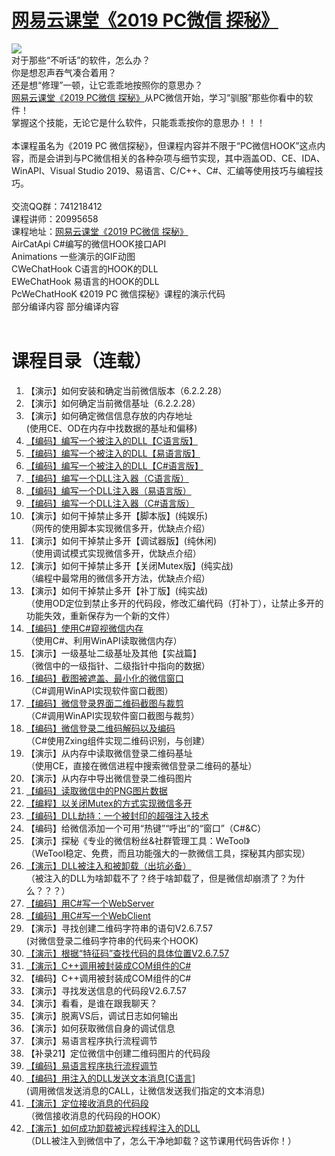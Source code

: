 # <a href="http://t.cn/EXUbebQ" target="_blank">网易云课堂《2019 PC微信 探秘》</a>
<img src="https://github.com/zmrbak/PcWeChatHooK/blob/master/images/Header.png"/>
<br/>
对于那些“不听话”的软件，怎么办？
<br/>
你是想忍声吞气凑合着用？
<br/>
还是想“修理”一顿，让它乖乖地按照你的意思办？
<br/>
<a href="http://t.cn/EXUbebQ" target="_blank">网易云课堂《2019 PC微信 探秘》</a>从PC微信开始，学习“驯服”那些你看中的软件！
<br/>
掌握这个技能，无论它是什么软件，只能乖乖按你的意思办！！！
<br/>
<br/>
本课程虽名为《2019 PC 微信探秘》，但课程内容并不限于“PC微信HOOK”这点内容，而是会讲到与PC微信相关的各种杂项与细节实现，其中涵盖OD、CE、IDA、WinAPI、Visual Studio 2019、易语言、C/C++、C#、汇编等使用技巧与编程技巧。
<br/>
<br/>
交流QQ群：741218412
<br/>
课程讲师：20995658
<br/>
课程地址：<a href="http://t.cn/EXUbebQ" target="_blank">网易云课堂《2019 PC微信 探秘》</a>
<br/>
AirCatApi	C#编写的微信HOOK接口API<br/>
Animations	一些演示的GIF动图<br/>
CWeChatHook	C语言的HOOK的DLL<br/>
EWeChatHook	易语言的HOOK的DLL<br/>
PcWeChatHooK	《2019 PC 微信探秘》课程的演示代码<br/>
部分编译内容	部分编译内容<br/>
<br/>
<h1>
	课程目录（连载）
</h1>
<ol>
	<li>
		【演示】如何安装和确定当前微信版本（6.2.2.28）
	</li>
	<li>
		【演示】如何确定当前微信基址（6.2.2.28）
	</li>
	<li>
		【演示】如何确定微信信息存放的内存地址<br />
(使用CE、OD在内存中找数据的基址和偏移)
	</li>
	<li>
		<a href="https://github.com/zmrbak/PcWeChatHooK/tree/master/PcWeChatHooK/L004CHookDll" target="_blank">【编码】编写一个被注入的DLL【C语言版】</a>
	</li>
	<li>
		<a href="https://github.com/zmrbak/PcWeChatHooK/tree/master/PcWeChatHooK/L005eHookDll" target="_blank">【编码】编写一个被注入的DLL【易语言版】</a>
	</li>
	<li>
		<a href="https://github.com/zmrbak/PcWeChatHooK/tree/master/PcWeChatHooK/L006CsHookDll" target="_blank">【编码】编写一个被注入的DLL【C#语言版】</a>
	</li>
	<li>
		<a href="https://github.com/zmrbak/PcWeChatHooK/tree/master/PcWeChatHooK/L007CInjector" target="_blank">【编码】编写一个DLL注入器（C语言版）</a>
	</li>
	<li>
		<a href="https://github.com/zmrbak/PcWeChatHooK/tree/master/PcWeChatHooK/L008eInjector" target="_blank">【编码】编写一个DLL注入器（易语言版）</a>
	</li>
	<li>
		<a href="https://github.com/zmrbak/PcWeChatHooK/tree/master/PcWeChatHooK/L009CsInjector" target="_blank">【编码】编写一个DLL注入器（C#语言版）</a>
	</li>
	<li>
		【演示】如何干掉禁止多开【脚本版】(纯娱乐) <br />
（网传的使用脚本实现微信多开，优缺点介绍）
	</li>
	<li>
		【演示】如何干掉禁止多开【调试器版】(纯休闲) <br />
（使用调试模式实现微信多开，优缺点介绍）
	</li>
	<li>
		【演示】如何干掉禁止多开【关闭Mutex版】(纯实战)<br />
（编程中最常用的微信多开方法，优缺点介绍）
	</li>
	<li>
		【演示】如何干掉禁止多开【补丁版】(纯实战)<br />
（使用OD定位到禁止多开的代码段，修改汇编代码（打补丁），让禁止多开的功能失效，重新保存为一个新的文件）
	</li>
	<li>
		<a href="https://github.com/zmrbak/PcWeChatHooK/tree/master/PcWeChatHooK/L014ReadWeChatMemory" target="_blank">【编码】使用C#窥视微信内存 </a><br />
（使用C#、利用WinAPI读取微信内存）
	</li>
	<li>
		【演示】一级基址二级基址及其他【实战篇】<br />
（微信中的一级指针、二级指针中指向的数据）
	</li>
	<li>
		<a href="https://github.com/zmrbak/PcWeChatHooK/tree/master/PcWeChatHooK/L016CaptureWeChatWindow" target="_blank">【编码】截图被遮盖、最小化的微信窗口</a><br />
（C#调用WinAPI实现软件窗口截图）
	</li>
	<li>
		<a href="https://github.com/zmrbak/PcWeChatHooK/tree/master/PcWeChatHooK/L017CaptureWeChatQrcode" target="_blank">【编码】微信登录界面二维码截图与裁剪</a><br />
（C#调用WinAPI实现软件窗口截图与裁剪）
	</li>
	<li>
		<a href="https://github.com/zmrbak/PcWeChatHooK/tree/master/PcWeChatHooK/L018WeChatQrcodeDecodeEncode" target="_blank">【编码】微信登录二维码解码以及编码</a><br />
（C#使用Zxing组件实现二维码识别，与创建）
	</li>
	<li>
		【演示】从内存中读取微信登录二维码基址<br />
（使用CE，直接在微信进程中搜索微信登录二维码的基址）
	</li>
	<li>
		【演示】从内存中导出微信登录二维码图片
	</li>
	<li>
		<a href="https://github.com/zmrbak/PcWeChatHooK/tree/master/PcWeChatHooK/L021WeChatMemoryPngReader" target="_blank">【编码】读取微信中的PNG图片数据</a>
	</li>
	<li>
		<a href="https://github.com/zmrbak/PcWeChatHooK/tree/master/PcWeChatHooK/L022CSMultiWeChat" target="_blank">【编程】以关闭Mutex的方式实现微信多开</a>
	</li>
	<li>
		<a href="https://github.com/zmrbak/PcWeChatHooK/tree/master/PcWeChatHooK/L023HijackDllCppCodeMaker" target="_blank">【编码】DLL劫持：一个被封印的超强注入技术</a>
	</li>
	<li>
		【编码】给微信添加一个可用“热键”“呼出”的“窗口”（C#&amp;C）
	</li>
	<li>
		【演示】探秘《专业的微信粉丝&amp;社群管理工具：WeTool》 <br />
（WeTool稳定、免费，而且功能强大的一款微信工具，探秘其内部实现）
	</li>
	<li>
		<a href="https://github.com/zmrbak/PcWeChatHooK/tree/master/PcWeChatHooK/L026InjectAndUnject" target="_blank">【演示】DLL被注入和被卸载（出坑必备）</a><br />
（被注入的DLL为啥卸载不了？终于啥卸载了，但是微信却崩溃了？为什么？？？）
	</li>
	<li>
		<a href="https://github.com/zmrbak/PcWeChatHooK/tree/master/PcWeChatHooK/L027WeChatWebServer" target="_blank">【编码】用C#写一个WebServer</a>
	</li>
	<li>
		<a href="https://github.com/zmrbak/PcWeChatHooK/tree/master/PcWeChatHooK/L028WeChatWebClient" target="_blank">【编码】用C#写一个WebClient</a>
	</li>
	<li>
		【演示】寻找创建二维码字符串的语句V2.6.7.57 <br />
(对微信登录二维码字符串的代码来个HOOK)
	</li>
	<li>
		<a href="https://github.com/zmrbak/PcWeChatHooK/tree/master/PcWeChatHooK/L030QrcodeStringInlineHook" target="_blank">【演示】根据“特征码”查找代码的具体位置V2.6.7.57</a>
	</li>
	<li>
		<a href="https://github.com/zmrbak/PcWeChatHooK/tree/master/PcWeChatHooK/L031CSharpHookDLL" target="_blank">【演示】C++调用被封装成COM组件的C#</a>
	</li>
	<li>
		【编码】C++调用被封装成COM组件的C#
	</li>
	<li>
		【演示】寻找发送信息的代码段V2.6.7.57
	</li>
	<li>
		【演示】看看，是谁在跟我聊天？
	</li>
	<li>
		【演示】脱离VS后，调试日志如何输出
	</li>
	<li>
		【演示】如何获取微信自身的调试信息
	</li>
	<li>
		【演示】易语言程序执行流程调节
	</li>
	<li>
		【补录21】定位微信中创建二维码图片的代码段
	</li>
	<li>
		<a href="https://github.com/zmrbak/PcWeChatHooK/tree/master/PcWeChatHooK/L039eInlineHook" target="_blank">【编码】易语言程序执行流程调节</a>
	</li>
	<li>
		<a href="https://github.com/zmrbak/PcWeChatHooK/tree/master/PcWeChatHooK/L040WxTextMsgSender" target="_blank">【编码】用注入的DLL发送文本消息[C语言] </a><br />
(调用微信发送消息的CALL，让微信发送我们指定的文本消息)
	</li>
	<li>
		<a href="https://github.com/zmrbak/PcWeChatHooK/tree/master/PcWeChatHooK/L041WxMsgReceiver" target="_blank">【演示】定位接收消息的代码段</a><br />
（微信接收消息的代码段的HOOK）
	</li>
	<li>
		<a href="https://github.com/zmrbak/PcWeChatHooK/tree/master/PcWeChatHooK/L042UnloadInjectedDll" target="_blank">【演示】如何成功卸载被远程线程注入的DLL</a> <br />
（DLL被注入到微信中了，怎么干净地卸载？这节课用代码告诉你！）
	</li>
</ol>
